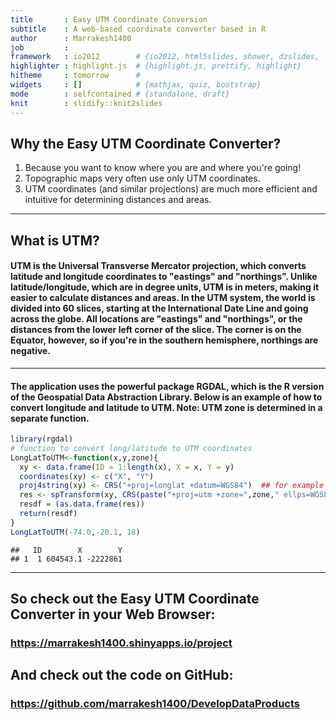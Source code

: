 ```yaml
---
title       : Easy UTM Coordinate Conversion  
subtitle    : A web-based coordinate converter based in R
author      : Marrakesh1400
job         : 
framework   : io2012        # {io2012, html5slides, shower, dzslides, ...}
highlighter : highlight.js  # {highlight.js, prettify, highlight}
hitheme     : tomorrow      # 
widgets     : []            # {mathjax, quiz, bootstrap}
mode        : selfcontained # {standalone, draft}
knit        : slidify::knit2slides
---
```


## Why the Easy UTM Coordinate Converter?


1. Because you want to know where you are and where you're going!
2. Topographic maps very often use only UTM coordinates.
3. UTM coordinates (and similar projections) are much more efficient and intuitive for determining distances and areas.

---

## What is UTM?

#### UTM is the Universal Transverse Mercator projection, which converts latitude and longitude coordinates to "eastings" and "northings". Unlike latitude/longitude, which are in degree units, UTM is in meters, making it easier to calculate distances and areas. In the UTM system, the world is divided into 60 slices, starting at the International Date Line and going across the globe. All locations are "eastings" and "northings", or the distances from the lower left corner of the slice. The corner is on the Equator, however, so if you're in the southern hemisphere, northings are negative.


---

#### The application uses the powerful package RGDAL, which is the R version of the Geospatial Data Abstraction Library. Below is an example of how to convert longitude and latitude to UTM. Note: UTM zone is determined in a separate function.


```r
library(rgdal)
# function to convert long/latitude to UTM coordinates
LongLatToUTM<-function(x,y,zone){
  xy <- data.frame(ID = 1:length(x), X = x, Y = y)
  coordinates(xy) <- c("X", "Y")
  proj4string(xy) <- CRS("+proj=longlat +datum=WGS84")  ## for example
  res <- spTransform(xy, CRS(paste("+proj=utm +zone=",zone," ellps=WGS84",sep='')))
  resdf = (as.data.frame(res))
  return(resdf)
}
LongLatToUTM(-74.0,-20.1, 18)
```

```
##   ID        X        Y
## 1  1 604543.1 -2222861
```

--- 

## So check out the Easy UTM Coordinate Converter in your Web Browser:

### https://marrakesh1400.shinyapps.io/project

## And check out the code on GitHub:

### https://github.com/marrakesh1400/DevelopDataProducts



